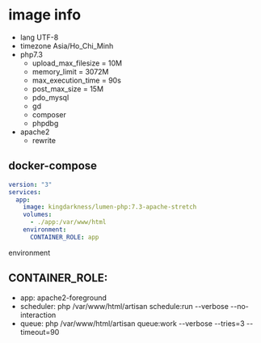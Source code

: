 # image info
- lang UTF-8
- timezone Asia/Ho_Chi_Minh
- php7.3
  + upload_max_filesize = 10M
  + memory_limit = 3072M
  + max_execution_time = 90s
  + post_max_size = 15M
  + pdo_mysql
  + gd
  + composer
  + phpdbg
- apache2
  + rewrite
  

## docker-compose 
```yaml
version: "3"
services:
  app:
    image: kingdarkness/lumen-php:7.3-apache-stretch
    volumes:
      - ./app:/var/www/html
    environment:
      CONTAINER_ROLE: app
```

environment

## CONTAINER_ROLE:
- app: apache2-foreground
- scheduler: php /var/www/html/artisan schedule:run --verbose --no-interaction
- queue: php /var/www/html/artisan queue:work --verbose --tries=3 --timeout=90